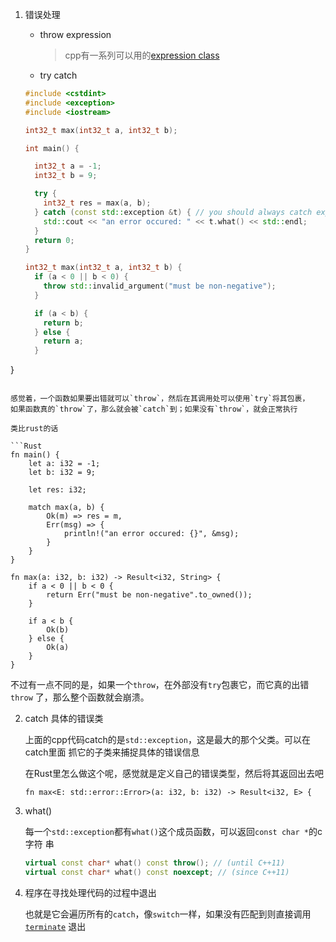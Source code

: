 1. 错误处理

   * throw expression
     
     > cpp有一系列可以用的[expression class](https://en.cppreference.com/w/cpp/error/exception)

   * try catch


   ```cpp
   #include <cstdint>
   #include <exception>
   #include <iostream>
   
   int32_t max(int32_t a, int32_t b);
   
   int main() {
   
     int32_t a = -1;
     int32_t b = 9;
   
     try {
       int32_t res = max(a, b);
     } catch (const std::exception &t) { // you should always catch expressions as const
       std::cout << "an error occured: " << t.what() << std::endl;
     }
     return 0;
   }
   
   int32_t max(int32_t a, int32_t b) {
     if (a < 0 || b < 0) {
       throw std::invalid_argument("must be non-negative");
     }
   
     if (a < b) {
       return b;
     } else {
       return a;
     }
  }
  ```

  感觉着，一个函数如果要出错就可以`throw`，然后在其调用处可以使用`try`将其包裹，
  如果函数真的`throw`了，那么就会被`catch`到；如果没有`throw`，就会正常执行
  
  类比rust的话

  ```Rust
  fn main() {
      let a: i32 = -1;
      let b: i32 = 9;
  
      let res: i32;
  
      match max(a, b) {
          Ok(m) => res = m,
          Err(msg) => {
              println!("an error occured: {}", &msg);
          }
      }
  }
  
  fn max(a: i32, b: i32) -> Result<i32, String> {
      if a < 0 || b < 0 {
          return Err("must be non-negative".to_owned());
      }
  
      if a < b {
          Ok(b)
      } else {
          Ok(a)
      }
  }
  ```

  不过有一点不同的是，如果一个`throw`，在外部没有`try`包裹它，而它真的出错`throw`
  了，那么整个函数就会崩溃。

2. catch 具体的错误类

   上面的cpp代码catch的是`std::exception`，这是最大的那个父类。可以在catch里面
   抓它的子类来捕捉具体的错误信息

   在Rust里怎么做这个呢，感觉就是定义自己的错误类型，然后将其返回出去吧

   ```
   fn max<E: std::error::Error>(a: i32, b: i32) -> Result<i32, E> {
   ```

3. what()
   
   每一个`std::exception`都有`what()`这个成员函数，可以返回`const char *`的c字符
   串

   ```cpp
   virtual const char* what() const throw(); // (until C++11)
   virtual const char* what() const noexcept; // (since C++11)
   ```

4. 程序在寻找处理代码的过程中退出
  
   也就是它会遍历所有的`catch`，像`switch`一样，如果没有匹配到则直接调用[`terminate`](https://en.cppreference.com/w/cpp/error/terminate)
   退出
